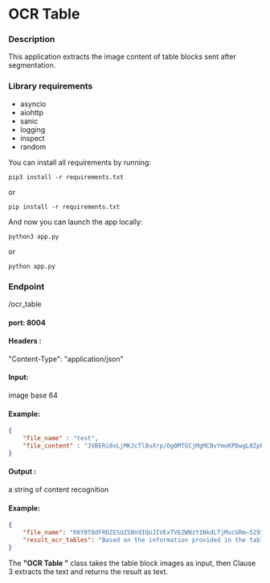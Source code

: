 # OCR Table

### Description

This application extracts the image content of table blocks sent after segmentation.

### Library requirements

* asyncio
* aiohttp
* sanic
* logging
* inspect
* random

You can install all requirements by running:

```agsl
pip3 install -r requirements.txt
```

or

```agsl
pip install -r requirements.txt
```

And now you can launch the app locally:

```agsl
python3 app.py
```

or

```agsl
python app.py
```

### Endpoint
/ocr_table

#### port: 8004

#### Headers :
"Content-Type": "application/json"

#### Input:
image base 64

#### Example:

```json
{
    "file_name" : "test",
    "file_content" : "JVBERi0xLjMKJcTl8uXrp/Og0MTGCjMgMCBvYmoKPDwgL0ZpbHRlciAvRmxhdGVEZWNvZGUgL0xlbmd0aCA2MCA+PgpzdHJlYW0KeAErVAhUKFTQD0gtSk4tKClNzFEoygQKmJpYKBgAobGZhYKxkYKRoZFCcq6CvmeuoYJLPlBLIAC+1Q6bCmVuZHN0cmVhbQplbmRvYmoKMSAwIG9iago8PCAvVHlwZSAvUGFnZSAvUGFyZW50IDIgMCBSIC9SZXNvdXJjZXMgNCAwIFIgL0NvbnRlbnRzIDMgMCBSIC9NZWRpYUJveCBbMCAwIDYxMiA3OTJdCj4"
}
```

#### Output :
a string of content recognition

#### Example:

```json
{
    "file_name": "R0Y0T0dFRDZESUZSNVdIQUJIVExTVEZWNzY1NkdLTjMucGRm—5291c32235e6bbc6b2aeee0ad0ebb7d6bd69d234f1f740e2b95bcc366e541f58—page1—table–3",
    "result_ocr_tables": "Based on the information provided in the table, the following key details can be extracted:\n\nCurrent Assets:\n- Cash: $5,000\n- Accounts Receivable: $0\n- Pre-Opening Expenses: $250\n- Accounting: $500\n- Advertising: $500\n- Bank Charges: $350\n- Cable/Internet Services: $200\n- Insurance: $2,000\n- Ingredients: $3,500\n- Janitorial Supply: $75\n- Lease: $1,350\n- Legal Fees: $2,500\n- Licenses/Fees/Permits: $1,500\n- Payroll: $2,400\n- Payroll Taxes: $360\n- Telephone Services: $150\n- Utilities: $365\nTotal Current Assets: $15,500\n\nFixed Assets:\n- Kitchen Equipment: $9,000\n- Lease Hold Improvements: $18,200\n- Office/Tech Equipment: $2,300\nTotal Fixed Assets: $29,500\n\nTotal Assets: $50,000\n\nThe table provides a detailed breakdown of the current assets and fixed assets for the \"Year 1 Ope\" of \"The Wired Cup\" business. The total assets amount to $50,000, with $15,500 in current assets and $29,500 in fixed assets. The largest current asset items are Cash ($5,000), Ingredients ($3,500), and Lease ($1,350). The largest fixed asset items are Lease Hold Improvements ($18,200) and Kitchen Equipment ($9,000)."
}
```

The **"OCR Table ”** class takes the table block images as input, then Clause 3 extracts the text and returns the result as text.